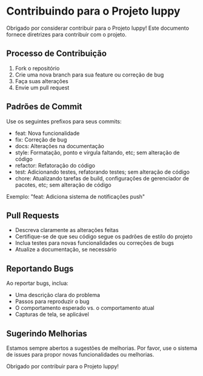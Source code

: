 # Contribuindo para o Projeto Iuppy

Obrigado por considerar contribuir para o Projeto Iuppy! Este documento fornece diretrizes para contribuir com o projeto.

## Processo de Contribuição

1. Fork o repositório
2. Crie uma nova branch para sua feature ou correção de bug
3. Faça suas alterações
4. Envie um pull request

## Padrões de Commit

Use os seguintes prefixos para seus commits:

- feat: Nova funcionalidade
- fix: Correção de bug
- docs: Alterações na documentação
- style: Formatação, ponto e vírgula faltando, etc; sem alteração de código
- refactor: Refatoração do código
- test: Adicionando testes, refatorando testes; sem alteração de código
- chore: Atualizando tarefas de build, configurações de gerenciador de pacotes, etc; sem alteração de código

Exemplo: "feat: Adiciona sistema de notificações push"

## Pull Requests

- Descreva claramente as alterações feitas
- Certifique-se de que seu código segue os padrões de estilo do projeto
- Inclua testes para novas funcionalidades ou correções de bugs
- Atualize a documentação, se necessário

## Reportando Bugs

Ao reportar bugs, inclua:

- Uma descrição clara do problema
- Passos para reproduzir o bug
- O comportamento esperado vs. o comportamento atual
- Capturas de tela, se aplicável

## Sugerindo Melhorias

Estamos sempre abertos a sugestões de melhorias. Por favor, use o sistema de issues para propor novas funcionalidades ou melhorias.

Obrigado por contribuir para o Projeto Iuppy!